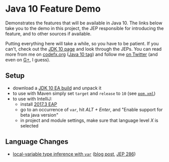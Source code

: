 # Java 10 Feature Demo

Demonstrates the features that will be available in Java 10.
The links below take you to the demo in this project, the JEP responsible for introducing the feature, and to other sources if available.

Putting everything here will take a while, so you have to be patient.
If you can't, check out the [JDK 10 page](http://openjdk.java.net/projects/jdk/10/) and look through the JEPs.
You can read more from me on [codefx.org](http://codefx.org) ([Java 10 tag](https://blog.codefx.org/tag/java-10/)) and follow me [on Twitter](https://twitter.com/nipafx) (and even on [G+](https://plus.google.com/+NicolaiParlog), I guess).

## Setup

* download a [JDK 10 EA build](http://jdk.java.net/10/) and unpack it
* to use with Maven simply set `target` and `release` to `10` (see [`pom.xml`](pom.xml#L13-L14))
* to use with IntelliJ:
    * install [2017.3 EAP](https://www.jetbrains.com/idea/nextversion/)
    * go to an occurrence of `var`, hit _ALT + Enter_, and "Enable support for beta java version"
    * in project and module settings, make sure that language level _X_ is selected

## Language Changes

* [local-variable type inference with `var`](src/main/java/org/codefx/demo/java10/lang/var/VariableTypeInference.java) ([blog post](http://blog.codefx.org/java/java-10-var-type-inference/), [JEP 286](http://openjdk.java.net/jeps/286))
